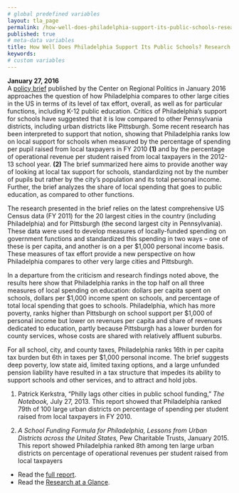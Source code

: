 ```yaml
---
# global predefined variables
layout: tla_page
permalink: /how-well-does-philadelphia-support-its-public-schools-research-at-a-glance/
published: true
# meta-data variables
title: How Well Does Philadelphia Support Its Public Schools? Research at a Glance
keywords:
# custom variables
---
```


**January 27, 2016**<br>
A [policy brief](https://sites.temple.edu/corparchives/files/2019/08/Tax-Effort-at-a-glance-web-1.pdf) published by the Center on Regional Politics in January 2016 approaches the question of how Philadelphia compares to other large cities in the US in terms of its level of tax effort, overall, as well as for particular functions, including K-12 public education. Critics of Philadelphia’s support for schools have suggested that it is low compared to other Pennsylvania districts, including urban districts like Pittsburgh. Some recent research has been interpreted to support that notion, showing that Philadelphia ranks low on local support for schools when measured by the percentage of spending per pupil raised from local taxpayers in FY 2010 **(1)** and by the percentage of operational revenue per student raised from local taxpayers in the 2012-13 school year. **(2)** The brief summarized here aims to provide another way of looking at local tax support for schools, standardizing not by the number of pupils but rather by the city’s population and its total personal income. Further, the brief analyzes the share of local spending that goes to public education, as compared to other functions.

<script id="infogram_0_2011_2014_growth_in_local_revenue_contributions_to_school_districts" title="2011-2014 Growth in Local Revenue Contributions to School Districts" src="https://e.infogram.com/js/dist/embed.js?N94" type="text/javascript"></script>

<script id="infogram_0_local_revenue_dollars_per_1000_personal_income_spent_on_schools_2011" title="Local Revenue Dollars Per $1,000 Personal Income Spent on Schools (2011)" src="https://e.infogram.com/js/dist/embed.js?p5B" type="text/javascript"></script>

The research presented in the brief relies on the latest comprehensive US Census data (FY 2011) for the 20 largest cities in the country (including Philadelphia) and for Pittsburgh (the second largest city in Pennsylvania). These data were used to develop measures of locally-funded spending on government functions and standardized this spending in two ways – one of these is per capita, and another is on a per $1,000 personal income basis. These measures of tax effort provide a new perspective on how Philadelphia compares to other very large cities and Pittsburgh.

<script id="infogram_0_percentage_of_local_revenues_spent_on_schools_2011" title="Percentage of Local Revenues Spent on Schools (2011)" src="https://e.infogram.com/js/dist/embed.js?v8e" type="text/javascript"></script>

<script id="infogram_0_local_revenue_dollars_per_capita_spent_on_schools" title="Local Revenue Dollars Per Capita Spent on Schools" src="https://e.infogram.com/js/dist/embed.js?4fR" type="text/javascript"></script>

In a departure from the criticism and research findings noted above, the results here show that Philadelphia ranks in the top half on all three measures of local spending on education: dollars per capita spent on schools, dollars per $1,000 income spent on schools, and percentage of total local spending that goes to schools. Philadelphia, which has more poverty, ranks higher than
Pittsburgh on school support per $1,000 of personal income but lower on revenues per capita and share of revenues dedicated to education, partly because Pittsburgh has a lower burden for county services, whose costs are shared with relatively affluent suburbs.

For all school, city, and county taxes, Philadelphia ranks 16th in per capita tax burden but 6th in taxes per $1,000 personal income. The brief suggests deep poverty, low state aid, limited taxing options, and a large unfunded pension liability have resulted in a tax structure that impedes its ability to support schools and other services, and to attract and hold jobs.

1) Patrick Kerkstra, “Philly lags other cities in public school funding,” _The Notebook,_ July 27, 2013. This report showed that Philadelphia ranked 79th of 100 large urban districts on percentage of spending per student raised from local taxpayers in FY 2010.

2) _A School Funding Formula for Philadelphia, Lessons from Urban Districts across the United States,_ Pew Charitable Trusts, January 2015. This report showed Philadelphia ranked 8th among ten large urban districts on percentage of operational revenues per student raised from local taxpayers 

- Read the [full report](https://drive.google.com/open?id=1QkQLzGhx0js_MdFtBXVjfdKIDvlO_1Er).
- Read the [Research at a Glance](https://drive.google.com/open?id=1Hk5kMk3JneEXxfuNeEToidDvLikYDW8_).
